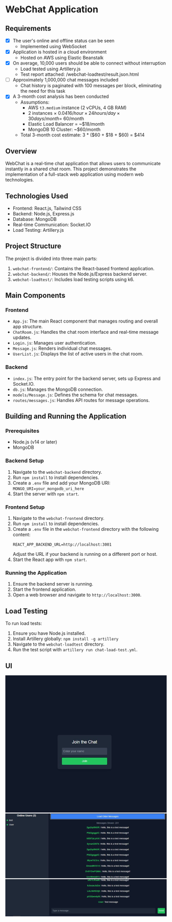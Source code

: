 # WebChat Application

## Requirements

- [x] The user's online and offline status can be seen
  - Implemented using WebSocket
- [x] Application is hosted in a cloud environment
  - Hosted on AWS using Elastic Beanstalk
- [x] On average, 10,000 users should be able to connect without interruption
  - Load tested using Artillery.js
  - Test report attached: /webchat-loadtest/result.json.html
- [ ] Approximately 1,000,000 chat messages included
  - Chat history is paginated with 100 messages per block, eliminating the need for this task
- [x] A 3-month cost analysis has been conducted
  - Assumptions:
    - AWS `t3.medium` instance (2 vCPUs, 4 GB RAM)
    - 2 instances × $0.0416/hour × 24 hours/day × 30 days/month = ~$60/month
    - Elastic Load Balancer = ~$18/month
    - MongoDB 10 Cluster: ~$60/month
  - Total 3-month cost estimate: 3 * ($60 + $18 + $60) = $414


## Overview
WebChat is a real-time chat application that allows users to communicate instantly in a shared chat room. This project demonstrates the implementation of a full-stack web application using modern web technologies.

## Technologies Used
- Frontend: React.js, Tailwind CSS
- Backend: Node.js, Express.js
- Database: MongoDB
- Real-time Communication: Socket.IO
- Load Testing: Artillery.js

## Project Structure
The project is divided into three main parts:

1. `webchat-frontend/`: Contains the React-based frontend application.
2. `webchat-backend/`: Houses the Node.js/Express backend server.
3. `webchat-loadtest/`: Includes load testing scripts using k6.

## Main Components

### Frontend
- `App.js`: The main React component that manages routing and overall app structure.
- `ChatRoom.js`: Handles the chat room interface and real-time message updates.
- `Login.js`: Manages user authentication.
- `Message.js`: Renders individual chat messages.
- `UserList.js`: Displays the list of active users in the chat room.

### Backend
- `index.js`: The entry point for the backend server, sets up Express and Socket.IO.
- `db.js`: Manages the MongoDB connection.
- `models/Message.js`: Defines the schema for chat messages.
- `routes/messages.js`: Handles API routes for message operations.

## Building and Running the Application

### Prerequisites
- Node.js (v14 or later)
- MongoDB

### Backend Setup
1. Navigate to the `webchat-backend` directory.
2. Run `npm install` to install dependencies.
3. Create a `.env` file and add your MongoDB URI: `MONGO_URI=your_mongodb_uri_here`
4. Start the server with `npm start`.

### Frontend Setup
1. Navigate to the `webchat-frontend` directory.
2. Run `npm install` to install dependencies.
3. Create a `.env` file in the `webchat-frontend` directory with the following content:
   ```
   REACT_APP_BACKEND_URL=http://localhost:3001
   ```
   Adjust the URL if your backend is running on a different port or host.
4. Start the React app with `npm start`.

### Running the Application
1. Ensure the backend server is running.
2. Start the frontend application.
3. Open a web browser and navigate to `http://localhost:3000`.

## Load Testing
To run load tests:
1. Ensure you have Node.js installed.
2. Install Artillery globally: `npm install -g artillery`
3. Navigate to the `webchat-loadtest` directory.
4. Run the test script with `artillery run chat-load-test.yml`.

## UI

![login screen](./images/chatlogin.JPG "login")
![chatroom screen 1](./images/chatroom1.JPG "chatroom1")
![chatroom screen 2](./images/chatroom2.JPG "chatroom2")

